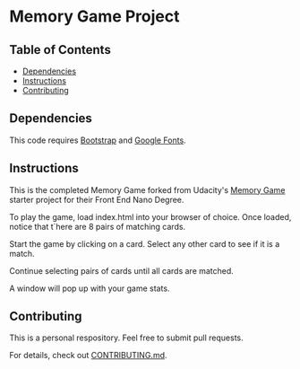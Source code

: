 # Memory Game Project

## Table of Contents

* [Dependencies](#dependencies)
* [Instructions](#instructions)
* [Contributing](#contributing)

## Dependencies
This code requires [Bootstrap](https://getbootstrap.com/) and [Google Fonts](https://fonts.google.com/).


## Instructions

This is the completed Memory Game forked from Udacity's [Memory Game](https://github.com/udacity/fend-project-memory-game) starter project for their Front End Nano Degree.

To play the game, load index.html into your browser of choice.
Once loaded, notice that t`here are 8 pairs of matching cards.

Start the game by clicking on a card. Select any other card to see if it is a match.

Continue selecting pairs of cards until all cards are matched.

A window will pop up with your game stats.

## Contributing

This is a personal respository. Feel free to submit pull requests.

For details, check out [CONTRIBUTING.md](CONTRIBUTING.md).
